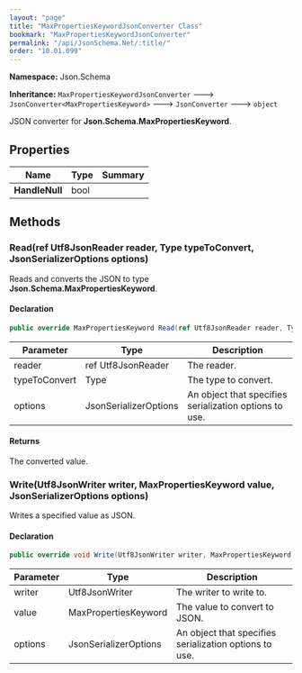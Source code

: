 ```yaml
---
layout: "page"
title: "MaxPropertiesKeywordJsonConverter Class"
bookmark: "MaxPropertiesKeywordJsonConverter"
permalink: "/api/JsonSchema.Net/:title/"
order: "10.01.099"
---
```

**Namespace:** Json.Schema

**Inheritance:**
`MaxPropertiesKeywordJsonConverter`
 🡒 
`JsonConverter<MaxPropertiesKeyword>`
 🡒 
`JsonConverter`
 🡒 
`object`

JSON converter for **Json.Schema.MaxPropertiesKeyword**.

## Properties

| Name | Type | Summary |
|---|---|---|
| **HandleNull** | bool |  |

## Methods

### Read(ref Utf8JsonReader reader, Type typeToConvert, JsonSerializerOptions options)

Reads and converts the JSON to type **Json.Schema.MaxPropertiesKeyword**.

#### Declaration

```c#
public override MaxPropertiesKeyword Read(ref Utf8JsonReader reader, Type typeToConvert, JsonSerializerOptions options)
```

| Parameter | Type | Description |
|---|---|---|
| reader | ref Utf8JsonReader | The reader. |
| typeToConvert | Type | The type to convert. |
| options | JsonSerializerOptions | An object that specifies serialization options to use. |


#### Returns

The converted value.

### Write(Utf8JsonWriter writer, MaxPropertiesKeyword value, JsonSerializerOptions options)

Writes a specified value as JSON.

#### Declaration

```c#
public override void Write(Utf8JsonWriter writer, MaxPropertiesKeyword value, JsonSerializerOptions options)
```

| Parameter | Type | Description |
|---|---|---|
| writer | Utf8JsonWriter | The writer to write to. |
| value | MaxPropertiesKeyword | The value to convert to JSON. |
| options | JsonSerializerOptions | An object that specifies serialization options to use. |


